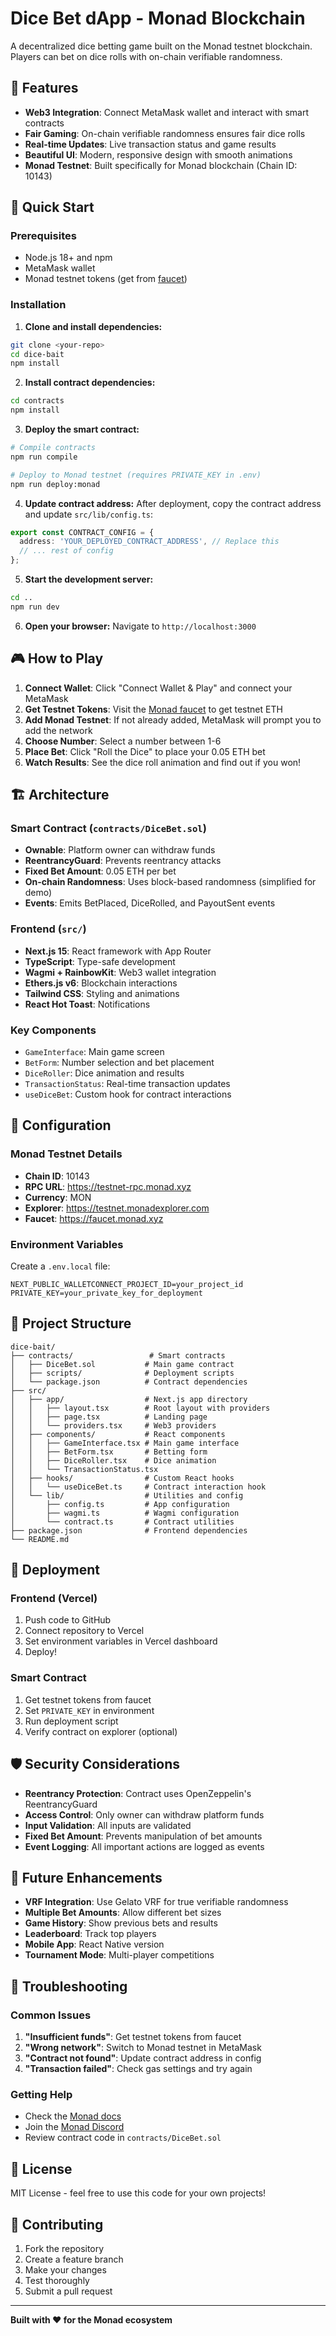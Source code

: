 # Dice Bet dApp - Monad Blockchain

A decentralized dice betting game built on the Monad testnet blockchain. Players can bet on dice rolls with on-chain verifiable randomness.

## 🎲 Features

- **Web3 Integration**: Connect MetaMask wallet and interact with smart contracts
- **Fair Gaming**: On-chain verifiable randomness ensures fair dice rolls
- **Real-time Updates**: Live transaction status and game results
- **Beautiful UI**: Modern, responsive design with smooth animations
- **Monad Testnet**: Built specifically for Monad blockchain (Chain ID: 10143)

## 🚀 Quick Start

### Prerequisites

- Node.js 18+ and npm
- MetaMask wallet
- Monad testnet tokens (get from [faucet](https://faucet.monad.xyz))

### Installation

1. **Clone and install dependencies:**
```bash
git clone <your-repo>
cd dice-bait
npm install
```

2. **Install contract dependencies:**
```bash
cd contracts
npm install
```

3. **Deploy the smart contract:**
```bash
# Compile contracts
npm run compile

# Deploy to Monad testnet (requires PRIVATE_KEY in .env)
npm run deploy:monad
```

4. **Update contract address:**
After deployment, copy the contract address and update `src/lib/config.ts`:
```typescript
export const CONTRACT_CONFIG = {
  address: 'YOUR_DEPLOYED_CONTRACT_ADDRESS', // Replace this
  // ... rest of config
};
```

5. **Start the development server:**
```bash
cd ..
npm run dev
```

6. **Open your browser:**
Navigate to `http://localhost:3000`

## 🎮 How to Play

1. **Connect Wallet**: Click "Connect Wallet & Play" and connect your MetaMask
2. **Get Testnet Tokens**: Visit the [Monad faucet](https://faucet.monad.xyz) to get testnet ETH
3. **Add Monad Testnet**: If not already added, MetaMask will prompt you to add the network
4. **Choose Number**: Select a number between 1-6
5. **Place Bet**: Click "Roll the Dice" to place your 0.05 ETH bet
6. **Watch Results**: See the dice roll animation and find out if you won!

## 🏗️ Architecture

### Smart Contract (`contracts/DiceBet.sol`)
- **Ownable**: Platform owner can withdraw funds
- **ReentrancyGuard**: Prevents reentrancy attacks
- **Fixed Bet Amount**: 0.05 ETH per bet
- **On-chain Randomness**: Uses block-based randomness (simplified for demo)
- **Events**: Emits BetPlaced, DiceRolled, and PayoutSent events

### Frontend (`src/`)
- **Next.js 15**: React framework with App Router
- **TypeScript**: Type-safe development
- **Wagmi + RainbowKit**: Web3 wallet integration
- **Ethers.js v6**: Blockchain interactions
- **Tailwind CSS**: Styling and animations
- **React Hot Toast**: Notifications

### Key Components
- `GameInterface`: Main game screen
- `BetForm`: Number selection and bet placement
- `DiceRoller`: Dice animation and results
- `TransactionStatus`: Real-time transaction updates
- `useDiceBet`: Custom hook for contract interactions

## 🔧 Configuration

### Monad Testnet Details
- **Chain ID**: 10143
- **RPC URL**: https://testnet-rpc.monad.xyz
- **Currency**: MON
- **Explorer**: https://testnet.monadexplorer.com
- **Faucet**: https://faucet.monad.xyz

### Environment Variables
Create a `.env.local` file:
```env
NEXT_PUBLIC_WALLETCONNECT_PROJECT_ID=your_project_id
PRIVATE_KEY=your_private_key_for_deployment
```

## 📁 Project Structure

```
dice-bait/
├── contracts/                 # Smart contracts
│   ├── DiceBet.sol           # Main game contract
│   ├── scripts/              # Deployment scripts
│   └── package.json          # Contract dependencies
├── src/
│   ├── app/                  # Next.js app directory
│   │   ├── layout.tsx        # Root layout with providers
│   │   ├── page.tsx          # Landing page
│   │   └── providers.tsx     # Web3 providers
│   ├── components/           # React components
│   │   ├── GameInterface.tsx # Main game interface
│   │   ├── BetForm.tsx       # Betting form
│   │   ├── DiceRoller.tsx    # Dice animation
│   │   └── TransactionStatus.tsx
│   ├── hooks/                # Custom React hooks
│   │   └── useDiceBet.ts     # Contract interaction hook
│   └── lib/                  # Utilities and config
│       ├── config.ts         # App configuration
│       ├── wagmi.ts          # Wagmi configuration
│       └── contract.ts       # Contract utilities
├── package.json              # Frontend dependencies
└── README.md
```

## 🚀 Deployment

### Frontend (Vercel)
1. Push code to GitHub
2. Connect repository to Vercel
3. Set environment variables in Vercel dashboard
4. Deploy!

### Smart Contract
1. Get testnet tokens from faucet
2. Set `PRIVATE_KEY` in environment
3. Run deployment script
4. Verify contract on explorer (optional)

## 🛡️ Security Considerations

- **Reentrancy Protection**: Contract uses OpenZeppelin's ReentrancyGuard
- **Access Control**: Only owner can withdraw platform funds
- **Input Validation**: All inputs are validated
- **Fixed Bet Amount**: Prevents manipulation of bet amounts
- **Event Logging**: All important actions are logged as events

## 🔮 Future Enhancements

- **VRF Integration**: Use Gelato VRF for true verifiable randomness
- **Multiple Bet Amounts**: Allow different bet sizes
- **Game History**: Show previous bets and results
- **Leaderboard**: Track top players
- **Mobile App**: React Native version
- **Tournament Mode**: Multi-player competitions

## 🐛 Troubleshooting

### Common Issues

1. **"Insufficient funds"**: Get testnet tokens from faucet
2. **"Wrong network"**: Switch to Monad testnet in MetaMask
3. **"Contract not found"**: Update contract address in config
4. **"Transaction failed"**: Check gas settings and try again

### Getting Help

- Check the [Monad docs](https://docs.monad.xyz/)
- Join the [Monad Discord](https://discord.gg/monad)
- Review contract code in `contracts/DiceBet.sol`

## 📄 License

MIT License - feel free to use this code for your own projects!

## 🤝 Contributing

1. Fork the repository
2. Create a feature branch
3. Make your changes
4. Test thoroughly
5. Submit a pull request

---

**Built with ❤️ for the Monad ecosystem**
